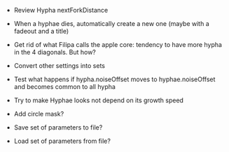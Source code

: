 - Review Hypha nextForkDistance

- When a hyphae dies, automatically create a new one (maybe with a fadeout and a title)
- Get rid of what Filipa calls the apple core: tendency to have more hypha in the 4 diagonals. But how?
- Convert other settings into sets
- Test what happens if hypha.noiseOffset moves to hyphae.noiseOffset and becomes common to all hypha
- Try to make Hyphae looks not depend on its growth speed


- Add circle mask?
- Save set of parameters to file?
- Load set of parameters from file?
